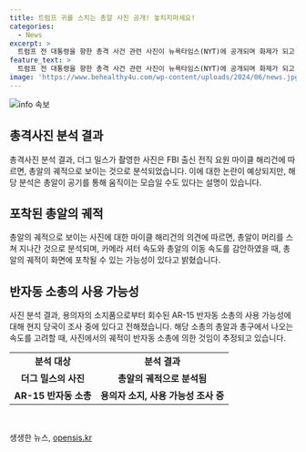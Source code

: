 ```yaml
---
title: 트럼프 귀를 스치는 총알 사진 공개! 놓치지마세요!
categories:
  - News
excerpt: >
  트럼프 전 대통령을 향한 총격 사건 관련 사진이 뉴욕타임스(NYT)에 공개되며 화제가 되고 있다. 사진은 베테랑 사진기자 더그 밀스가 촬영한 것으로 알려졌으며, FBI 출신 인사들은 사진을 분석한 결과 총알 궤적으로 해석하고 있다. 전직 FBI 요원은 카메라 속도와 총알의 속도를 고려해 총알이 촬영되었다는 설명을 제시하며 논란이 일고 있다. 해당 용의자로부터 AR15 소총이 회수되었는데, 이에 관련된 추가 조사가 이뤄지고 있다.
feature_text: >
  트럼프 전 대통령을 향한 총격 사건 관련 사진이 뉴욕타임스(NYT)에 공개되며 화제가 되고 있다. 사진은 베테랑 사진기자 더그 밀스가 촬영한 것으로 알려졌으며, FBI 출신 인사들은 사진을 분석한 결과 총알 궤적으로 해석하고 있다. 전직 FBI 요원은 카메라 속도와 총알의 속도를 고려해 총알이 촬영되었다는 설명을 제시하며 논란이 일고 있다. 해당 용의자로부터 AR15 소총이 회수되었는데, 이에 관련된 추가 조사가 이뤄지고 있다.
image: 'https://www.behealthy4u.com/wp-content/uploads/2024/06/news.jpg'
---
```


<p><img src="https://www.behealthy4u.com/wp-content/uploads/2024/06/news.jpg" alt="info 속보" /></p>

<h2 data-ke-size="size26">총격사진 분석 결과</h2>

<p data-ke-size="size16">총격사진 분석 결과, 더그 밀스가 촬영한 사진은 FBI 출신 전직 요원 마이클 해리건에 따르면, 총알의 궤적으로 보이는 것으로 분석되었습니다. 이에 대한 논란이 예상되지만, 해당 분석은 총알이 공기를 통해 움직이는 모습일 수도 있다는 설명이 있습니다. </p>

<h2 data-ke-size="size26">포착된 총알의 궤적</h2>

<p data-ke-size="size16">총알의 궤적으로 보이는 사진에 대한 마이클 해리건의 의견에 따르면, 총알이 머리를 스쳐 지나간 것으로 분석되며, 카메라 셔터 속도와 총알의 이동 속도를 감안하였을 때, 총알의 궤적이 화면에 포착될 수 있는 가능성이 있다고 밝혔습니다. </p>

<h2 data-ke-size="size26">반자동 소총의 사용 가능성</h2>

<p data-ke-size="size16">사진 분석 결과, 용의자의 소지품으로부터 회수된 AR-15 반자동 소총의 사용 가능성에 대해 현지 당국이 조사 중에 있다고 전해졌습니다. 해당 소총의 총알과 총구에서 나오는 속도를 고려할 때, 사진에서의 궤적이 반자동 소총에 의한 것임이 추정되고 있습니다.</p>

<table>
    <tr>
        <td style="text-align: center; height: 17px;"><b>분석 대상</b></td>
        <td style="text-align: center; height: 17px;"><b>분석 결과</b></td>
    </tr>
    <tr>
        <td style="text-align: center;height: 17px;"><b>더그 밀스의 사진</b></td>
        <td style="text-align: center;height: 17px;"><b>총알의 궤적으로 분석됨</b></td>
    </tr>
    <tr>
        <td style="text-align: center;height: 17px;"><b>AR-15 반자동 소총</b></td>
        <td style="text-align: center;height: 17px;"><b>용의자 소지, 사용 가능성 조사 중</b></td>
    </tr>
</table>

<p data-ke-size="size16">&nbsp;</p>
생생한 뉴스, <a href="https://opensis.kr" rel="dofollow">opensis.kr</a>



